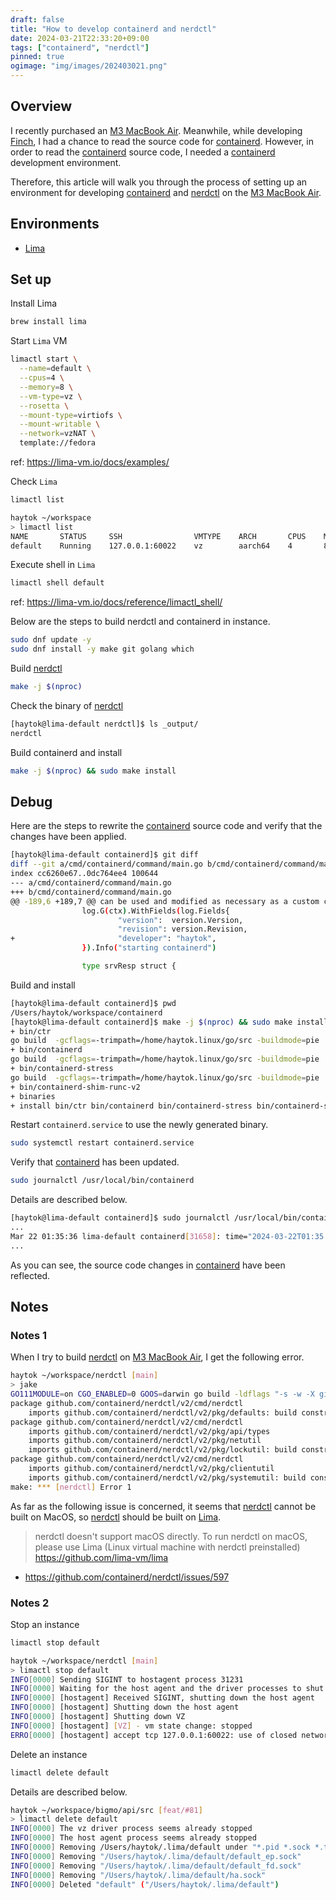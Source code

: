 ```yaml
---
draft: false
title: "How to develop containerd and nerdctl"
date: 2024-03-21T22:33:20+09:00
tags: ["containerd", "nerdctl"]
pinned: true
ogimage: "img/images/202403021.png"
---
```


## Overview

I recently purchased an [M3 MacBook Air](https://www.apple.com/jp/shop/buy-mac/macbook-air/15%E3%82%A4%E3%83%B3%E3%83%81-m3). Meanwhile, while developing [Finch](https://github.com/runfinch/finch), I had a chance to read the source code for [containerd](https://github.com/containerd/containerd). However, in order to read the [containerd](https://github.com/containerd/containerd) source code, I needed a [containerd](https://github.com/containerd/containerd) development environment.

Therefore, this article will walk you through the process of setting up an environment for developing [containerd](https://github.com/containerd/containerd) and [nerdctl](https://github.com/containerd/nerdctl) on the [M3 MacBook Air](https://www.apple.com/jp/shop/buy-mac/macbook-air/15%E3%82%A4%E3%83%B3%E3%83%81-m3).

## Environments

- [Lima](https://github.com/lima-vm/lima)

## Set up

Install Lima

```bash
brew install lima
```

Start `Lima` VM

```bash
limactl start \
  --name=default \
  --cpus=4 \
  --memory=8 \
  --vm-type=vz \
  --rosetta \
  --mount-type=virtiofs \
  --mount-writable \
  --network=vzNAT \
  template://fedora
```

ref: https://lima-vm.io/docs/examples/

Check `Lima`

```bash
limactl list
```

```bash
haytok ~/workspace
> limactl list
NAME       STATUS     SSH                VMTYPE    ARCH       CPUS    MEMORY    DISK      DIR
default    Running    127.0.0.1:60022    vz        aarch64    4       8GiB      100GiB    ~/.lima/default
```

Execute shell in `Lima`

```bash
limactl shell default
```

ref: https://lima-vm.io/docs/reference/limactl_shell/

Below are the steps to build nerdctl and containerd in instance.

```bash
sudo dnf update -y
sudo dnf install -y make git golang which
```

Build [nerdctl](https://github.com/containerd/nerdctl)

```bash
make -j $(nproc)
```

Check the binary of [nerdctl](https://github.com/containerd/nerdctl)

```bash
[haytok@lima-default nerdctl]$ ls _output/
nerdctl
```

Build containerd and install

```bash
make -j $(nproc) && sudo make install
```

## Debug

Here are the steps to rewrite the [containerd](https://github.com/containerd/containerd) source code and verify that the changes have been applied.

```bash
[haytok@lima-default containerd]$ git diff
diff --git a/cmd/containerd/command/main.go b/cmd/containerd/command/main.go
index cc6260e67..0dc764ee4 100644
--- a/cmd/containerd/command/main.go
+++ b/cmd/containerd/command/main.go
@@ -189,6 +189,7 @@ can be used and modified as necessary as a custom configuration.`
                log.G(ctx).WithFields(log.Fields{
                        "version":  version.Version,
                        "revision": version.Revision,
+                       "developer": "haytok",
                }).Info("starting containerd")

                type srvResp struct {
```

Build and install

```bash
[haytok@lima-default containerd]$ pwd
/Users/haytok/workspace/containerd
[haytok@lima-default containerd]$ make -j $(nproc) && sudo make install
+ bin/ctr
go build  -gcflags=-trimpath=/home/haytok.linux/go/src -buildmode=pie  -o bin/ctr -ldflags '-X github.com/containerd/containerd/v2/version.Version=124456ef8.m -X github.com/containerd/containerd/v2/version.Revision=124456ef83f5984e597c4ab2b48b9074199c1aa0.m -X github.com/containerd/containerd/v2/version.Package=github.com/containerd/containerd -s -w ' -tags "urfave_cli_no_docs"  ./cmd/ctr
+ bin/containerd
go build  -gcflags=-trimpath=/home/haytok.linux/go/src -buildmode=pie  -o bin/containerd -ldflags '-X github.com/containerd/containerd/v2/version.Version=124456ef8.m -X github.com/containerd/containerd/v2/version.Revision=124456ef83f5984e597c4ab2b48b9074199c1aa0.m -X github.com/containerd/containerd/v2/version.Package=github.com/containerd/containerd -s -w ' -tags "urfave_cli_no_docs"  ./cmd/containerd
+ bin/containerd-stress
go build  -gcflags=-trimpath=/home/haytok.linux/go/src -buildmode=pie  -o bin/containerd-stress -ldflags '-X github.com/containerd/containerd/v2/version.Version=124456ef8.m -X github.com/containerd/containerd/v2/version.Revision=124456ef83f5984e597c4ab2b48b9074199c1aa0.m -X github.com/containerd/containerd/v2/version.Package=github.com/containerd/containerd -s -w ' -tags "urfave_cli_no_docs"  ./cmd/containerd-stress
+ bin/containerd-shim-runc-v2
+ binaries
+ install bin/ctr bin/containerd bin/containerd-stress bin/containerd-shim-runc-v2
```

Restart `containerd.service` to use the newly generated binary.

```bash
sudo systemctl restart containerd.service
```

Verify that [containerd](https://github.com/containerd/containerd) has been updated.

```bash
sudo journalctl /usr/local/bin/containerd
```

Details are described below.

```bash
[haytok@lima-default containerd]$ sudo journalctl /usr/local/bin/containerd
...
Mar 22 01:35:36 lima-default containerd[31658]: time="2024-03-22T01:35:36.199090673+09:00" level=info msg="starting containerd" developer=haytok revision=124456ef83f5984e597c4ab2b48b9074199c1aa0.m version=124456ef8.m
...
```

As you can see, the source code changes in [containerd](https://github.com/containerd/containerd) have been reflected.

## Notes

### Notes 1

When I try to build [nerdctl](https://github.com/containerd/nerdctl) on [M3 MacBook Air](https://www.apple.com/jp/shop/buy-mac/macbook-air/15%E3%82%A4%E3%83%B3%E3%83%81-m3), I get the following error.

```bash
haytok ~/workspace/nerdctl [main]
> jake
GO111MODULE=on CGO_ENABLED=0 GOOS=darwin go build -ldflags "-s -w -X github.com/containerd/nerdctl/v2/pkg/version.Version=78b66fdc -X github.com/containerd/nerdctl/v2/pkg/version.Revision=78b66fdcde0eeafb95fdf9915dc4ccbaef51021a"   -o /Users/haytok/workspace/nerdctl/_output/nerdctl github.com/containerd/nerdctl/v2/cmd/nerdctl
package github.com/containerd/nerdctl/v2/cmd/nerdctl
	imports github.com/containerd/nerdctl/v2/pkg/defaults: build constraints exclude all Go files in /Users/haytok/workspace/nerdctl/pkg/defaults
package github.com/containerd/nerdctl/v2/cmd/nerdctl
	imports github.com/containerd/nerdctl/v2/pkg/api/types
	imports github.com/containerd/nerdctl/v2/pkg/netutil
	imports github.com/containerd/nerdctl/v2/pkg/lockutil: build constraints exclude all Go files in /Users/haytok/workspace/nerdctl/pkg/lockutil
package github.com/containerd/nerdctl/v2/cmd/nerdctl
	imports github.com/containerd/nerdctl/v2/pkg/clientutil
	imports github.com/containerd/nerdctl/v2/pkg/systemutil: build constraints exclude all Go files in /Users/haytok/workspace/nerdctl/pkg/systemutil
make: *** [nerdctl] Error 1
```

As far as the following issue is concerned, it seems that [nerdctl](https://github.com/containerd/nerdctl) cannot be built on MacOS, so [nerdctl](https://github.com/containerd/nerdctl) should be built on [Lima](https://github.com/lima-vm/lima).

> nerdctl doesn't support macOS directly.
> To run nerdctl on macOS, please use Lima (Linux virtual machine with nerdctl preinstalled) https://github.com/lima-vm/lima

- https://github.com/containerd/nerdctl/issues/597

### Notes 2

Stop an instance

```bash
limactl stop default
```

```bash
haytok ~/workspace/nerdctl [main]
> limactl stop default
INFO[0000] Sending SIGINT to hostagent process 31231
INFO[0000] Waiting for the host agent and the driver processes to shut down
INFO[0000] [hostagent] Received SIGINT, shutting down the host agent
INFO[0000] [hostagent] Shutting down the host agent
INFO[0000] [hostagent] Shutting down VZ
INFO[0000] [hostagent] [VZ] - vm state change: stopped
ERRO[0000] [hostagent] accept tcp 127.0.0.1:60022: use of closed network connection
```

Delete an instance

```bash
limactl delete default
```

Details are described below.

```bash
haytok ~/workspace/bigmo/api/src [feat/#81]
> limactl delete default
INFO[0000] The vz driver process seems already stopped
INFO[0000] The host agent process seems already stopped
INFO[0000] Removing /Users/haytok/.lima/default under "*.pid *.sock *.tmp"
INFO[0000] Removing "/Users/haytok/.lima/default/default_ep.sock"
INFO[0000] Removing "/Users/haytok/.lima/default/default_fd.sock"
INFO[0000] Removing "/Users/haytok/.lima/default/ha.sock"
INFO[0000] Deleted "default" ("/Users/haytok/.lima/default")
```
